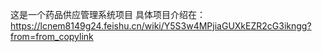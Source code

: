 这是一个药品供应管理系统项目
  具体项目介绍在：https://lcnem8149g24.feishu.cn/wiki/Y5S3w4MPjiaGUXkEZR2cG3ikngg?from=from_copylink
